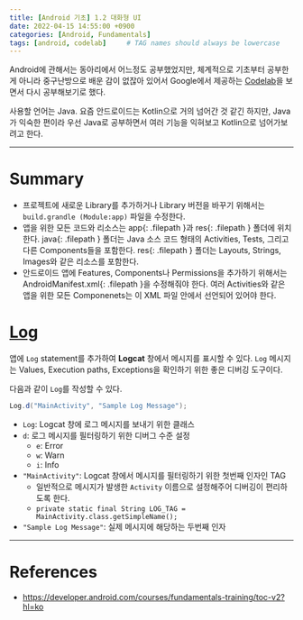 ```yaml
---
title: [Android 기초] 1.2 대화형 UI
date: 2022-04-15 14:55:00 +0900
categories: [Android, Fundamentals]
tags: [android, codelab]     # TAG names should always be lowercase
---
```


Android에 관해서는 동아리에서 어느정도 공부했었지만, 체계적으로 기초부터 공부한 게 아니라 중구난방으로 배운 감이 없잖아 있어서 Google에서 제공하는 [Codelab](https://developer.android.com/courses/fundamentals-training/toc-v2?hl=ko)을 보면서 다시 공부해보기로 했다.  

사용할 언어는 Java. 요즘 안드로이드는 Kotlin으로 거의 넘어간 것 같긴 하지만, Java가 익숙한 편이라 우선 Java로 공부하면서 여러 기능을 익혀보고 Kotlin으로 넘어가보려고 한다.

---
# Summary
* 프로젝트에 새로운 Library를 추가하거나 Library 버전을 바꾸기 위해서는 `build.grandle (Module:app)` 파일을 수정한다.
* 앱을 위한 모든 코드와 리소스는 app{: .filepath }과 res{: .filepath } 폴더에 위치한다. java{: .filepath } 폴더는 Java 소스 코드 형태의 Activities, Tests, 그리고 다른 Components들을 포함한다. res{: .filepath } 폴더는 Layouts, Strings, Images와 같은 리소스를 포함한다.
* 안드로이드 앱에 Features, Components나 Permissions을 추가하기 위해서는 AndroidManifest.xml{: .filepath }을 수정해줘야 한다. 여러 Activities와 같은 앱을 위한 모든 Componenets는 이 XML 파일 안에서 선언되어 있어야 한다.

# [Log](https://developer.android.com/reference/android/util/Log.html?hl=ko)
앱에 `Log` statement를 추가하여 **Logcat** 창에서 메시지를 표시할 수 있다. `Log` 메시지는 Values, Execution paths, Exceptions을 확인하기 위한 좋은 디버깅 도구이다.  

다음과 같이 `Log`를 작성할 수 있다.
```java
Log.d("MainActivity", "Sample Log Message");
```
* `Log`: Logcat 창에 로그 메시지를 보내기 위한 클래스
* `d`: 로그 메시지를 필터링하기 위한 디버그 수준 설정
    - `e`: Error
    - `w`: Warn
    - `i`: Info
* `"MainActivity"`: Logcat 창에서 메시지를 필터링하기 위한 첫번째 인자인 TAG
    - 일반적으로 메시지가 발생한 `Activity` 이름으로 설정해주어 디버깅이 편리하도록 한다.
    - `private static final String LOG_TAG = MainActivity.class.getSimpleName();`
* `"Sample Log Message"`: 실제 메시지에 해당하는 두번째 인자
---

# References
* <https://developer.android.com/courses/fundamentals-training/toc-v2?hl=ko>
